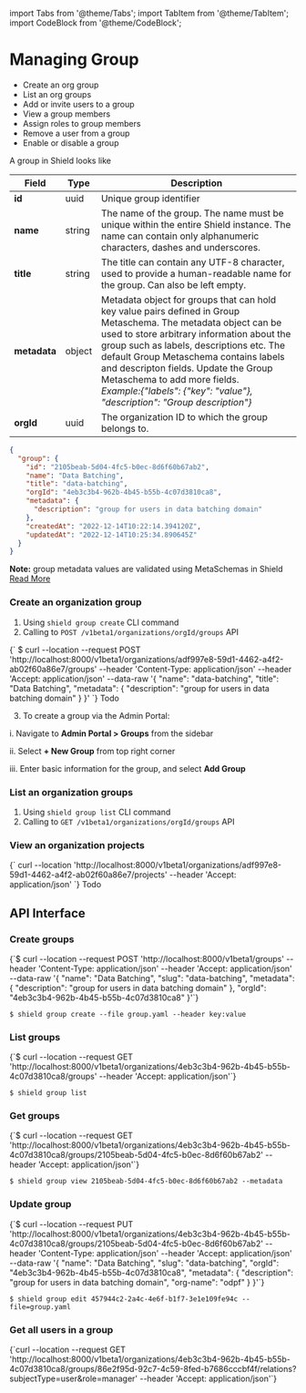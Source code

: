 import Tabs from '@theme/Tabs';
import TabItem from '@theme/TabItem';
import CodeBlock from '@theme/CodeBlock';

# Managing Group

- Create an org group
- List an org groups
- Add or invite users to a group 
- View a group members
- Assign roles to group members
- Remove a user from a group
- Enable or disable a group

A group in Shield looks like

<Tabs groupId="model">
  <TabItem value="Model" label="Model" default>

| Field        | Type   | Description                                                                                                                                                                                                                                                                                                                                                                                                |
| ------------ | ------ | ---------------------------------------------------------------------------------------------------------------------------------------------------------------------------------------------------------------------------------------------------------------------------------------------------------------------------------------------------------------------------------------------------------- |
| **id**       | uuid   | Unique group identifier                                                                                                                                                                                                                                                                                                                                                                                    |
| **name**     | string | The name of the group. The name must be unique within the entire Shield instance. The name can contain only alphanumeric characters, dashes and underscores.                                                                                                                                                                                                                                               |
| **title**    | string | The title can contain any UTF-8 character, used to provide a human-readable name for the group. Can also be left empty.                                                                                                                                                                                                                                                                                    |
| **metadata** | object | Metadata object for groups that can hold key value pairs defined in Group Metaschema. The metadata object can be used to store arbitrary information about the group such as labels, descriptions etc. The default Group Metaschema contains labels and descripton fields. Update the Group Metaschema to add more fields. <br/>_Example:{"labels": {"key": "value"}, "description": "Group description"}_ |
| **orgId**    | uuid   | The organization ID to which the group belongs to.                                                                                                                                                                                                                                                                                                                                                         |

</TabItem>
<TabItem value="JSON" label="Sample JSON" default>

```json
{
  "group": {
    "id": "2105beab-5d04-4fc5-b0ec-8d6f60b67ab2",
    "name": "Data Batching",
    "title": "data-batching",
    "orgId": "4eb3c3b4-962b-4b45-b55b-4c07d3810ca8",
    "metadata": {
      "description": "group for users in data batching domain"
    },
    "createdAt": "2022-12-14T10:22:14.394120Z",
    "updatedAt": "2022-12-14T10:25:34.890645Z"
  }
}
```
</TabItem>
</Tabs>

**Note:** group metadata values are validated using MetaSchemas in Shield [Read More](../reference/metaschemas.md)

### Create an organization group

1. Using `shield group create` CLI command
2. Calling to `POST /v1beta1/organizations/orgId/groups` API

<Tabs groupId="api">
  <TabItem value="http" label="HTTP">
  <CodeBlock className="language-bash">
{` $ curl --location --request POST 'http://localhost:8000/v1beta1/organizations/adf997e8-59d1-4462-a4f2-ab02f60a86e7/groups'
--header 'Content-Type: application/json'
--header 'Accept: application/json'
--data-raw '{
  "name": "data-batching",
  "title": "Data Batching",
  "metadata": {
      "description": "group for users in data batching domain"
  }
}'
`}</CodeBlock>
</TabItem>
 <TabItem value="cli" label="CLI">
Todo
 </TabItem>
 </Tabs>

3. To create a group via the Admin Portal:

  i. Navigate to **Admin Portal > Groups** from the sidebar

  ii. Select **+ New Group** from top right corner

  iii. Enter basic information for the group, and select **Add Group**

### List an organization groups

1. Using `shield group list` CLI command
2. Calling to `GET /v1beta1/organizations/orgId/groups` API

### View an organization projects
<Tabs groupId="api">
  <TabItem value="http" label="HTTP">
  <CodeBlock className="language-bash">
  {` curl --location 'http://localhost:8000/v1beta1/organizations/adf997e8-59d1-4462-a4f2-ab02f60a86e7/projects' 
--header 'Accept: application/json' `}
  </CodeBlock>
</TabItem>
 <TabItem value="cli" label="CLI">
Todo
 </TabItem>
 </Tabs>

## API Interface

### Create groups

<Tabs groupId="api">
  <TabItem value="HTTP" label="HTTP" default>
        <CodeBlock className="language-bash">
    {`$ curl --location --request POST 'http://localhost:8000/v1beta1/groups'
--header 'Content-Type: application/json'
--header 'Accept: application/json'
--data-raw '{
  "name": "Data Batching",
  "slug": "data-batching",
  "metadata": {
      "description": "group for users in data batching domain"
  },
  "orgId": "4eb3c3b4-962b-4b45-b55b-4c07d3810ca8"
}'`}
    </CodeBlock>
  </TabItem>
  <TabItem value="CLI" label="CLI" default>
<CodeBlock>

`$ shield group create --file group.yaml --header key:value`
</CodeBlock>

  </TabItem>
</Tabs>

### List groups

<Tabs groupId="api">
  <TabItem value="HTTP" label="HTTP" default>
        <CodeBlock className="language-bash">
    {`$ curl --location --request GET 'http://localhost:8000/v1beta1/organizations/4eb3c3b4-962b-4b45-b55b-4c07d3810ca8/groups'
--header 'Accept: application/json'`}
    </CodeBlock>
  </TabItem>
  <TabItem value="CLI" label="CLI" default>
<CodeBlock>

`$ shield group list`
</CodeBlock>

  </TabItem>
</Tabs>

### Get groups

<Tabs groupId="api">
  <TabItem value="HTTP" label="HTTP" default>
        <CodeBlock className="language-bash">
    {`$ curl --location --request GET 'http://localhost:8000/v1beta1/organizations/4eb3c3b4-962b-4b45-b55b-4c07d3810ca8/groups/2105beab-5d04-4fc5-b0ec-8d6f60b67ab2'
--header 'Accept: application/json'`}
    </CodeBlock>
  </TabItem>
  <TabItem value="CLI" label="CLI" default>
<CodeBlock>

`$ shield group view 2105beab-5d04-4fc5-b0ec-8d6f60b67ab2 --metadata`
</CodeBlock>

  </TabItem>
</Tabs>

### Update group

<Tabs groupId="api">
  <TabItem value="HTTP" label="HTTP" default>
        <CodeBlock className="language-bash">
    {`$ curl --location --request PUT 'http://localhost:8000/v1beta1/organizations/4eb3c3b4-962b-4b45-b55b-4c07d3810ca8/groups/2105beab-5d04-4fc5-b0ec-8d6f60b67ab2'
--header 'Content-Type: application/json'
--header 'Accept: application/json'
--data-raw '{
    "name": "Data Batching",
    "slug": "data-batching",
    "orgId": "4eb3c3b4-962b-4b45-b55b-4c07d3810ca8",
    "metadata": {
        "description": "group for users in data batching domain",
        "org-name": "odpf"
    }
}'`}
    </CodeBlock>
  </TabItem>
  <TabItem value="CLI" label="CLI" default>
<CodeBlock>

`$ shield group edit 457944c2-2a4c-4e6f-b1f7-3e1e109fe94c --file=group.yaml`
</CodeBlock>

  </TabItem>
</Tabs>

### Get all users in a group

<Tabs groupId="api">
  <TabItem value="HTTP" label="HTTP" default>
        <CodeBlock className="language-bash">
    {`curl --location --request GET 'http://localhost:8000/v1beta1/organizations/4eb3c3b4-962b-4b45-b55b-4c07d3810ca8/groups/86e2f95d-92c7-4c59-8fed-b7686cccbf4f/relations?subjectType=user&role=manager'
--header 'Accept: application/json'`}
    </CodeBlock>
  </TabItem>
</Tabs>
